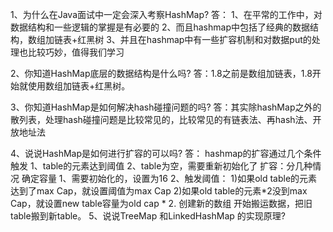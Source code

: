 1、为什么在Java面试中一定会深入考察HashMap?
    答：
        1、在平常的工作中，对数据结构和一些逻辑的掌握是有必要的
        2、而且hashmap中包括了经典的数据结构，数组加链表+红黑树
        3、并且在hashmap中有一些扩容机制和对数据put的处理也比较巧妙，值得我们学习

2、你知道HashMap底层的数据结构是什么吗?
        答：1.8之前是数组加链表，1.8开始就使用数组加链表+红黑树。

3、你知道HashMap是如何解决hash碰撞问题的吗?
        答：其实除hashMap之外的散列表，处理hash碰撞问题是比较常见的，比较常见的有链表法、再hash法、开放地址法

4、说说HashMap是如何进行扩容的可以吗?
        答：
        hashmap的扩容通过几个条件触发
            1、table的元素达到阈值
            2、table为空，需要重新初始化了
        扩容：分几种情况
            确定容量
                1、需要初始化的，设置为16
                2、触发阈值：
                    1)如果old table的元素达到了max Cap，就设置阈值为max Cap
                    2)如果old table的元素*2没到max Cap，就设置new table容量为old cap * 2.
            创建新的数组
                开始搬运数据，把旧table搬到新table。
5、说说TreeMap 和LinkedHashMap 的实现原理?